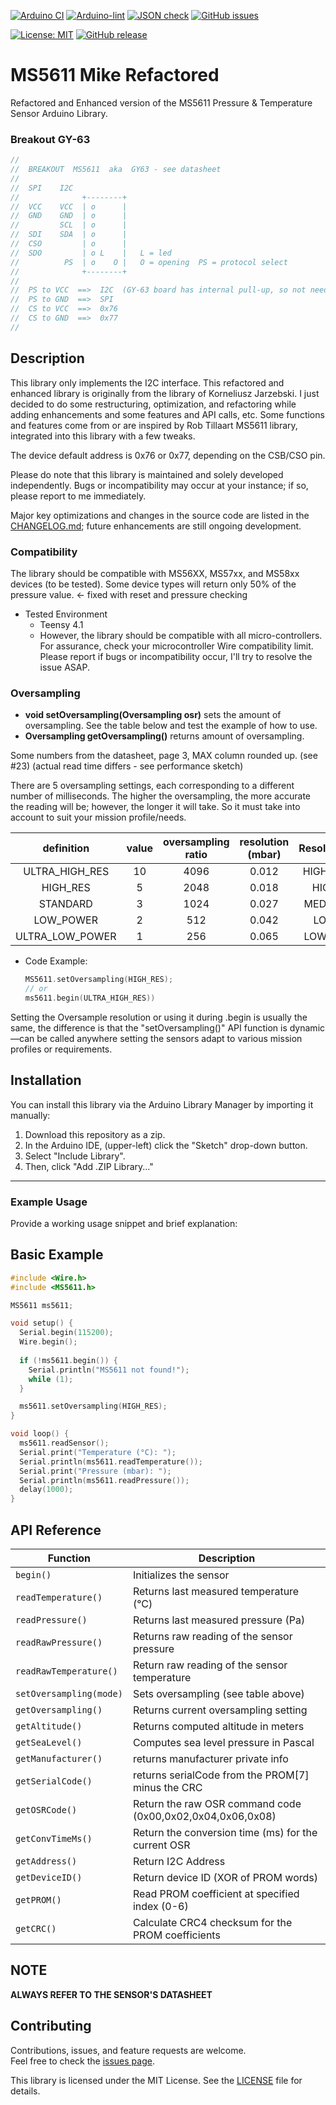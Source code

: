 [![Arduino CI](https://github.com/RobTillaart/MS5611/workflows/Arduino%20CI/badge.svg)](https://github.com/marketplace/actions/arduino_ci)
[![Arduino-lint](https://github.com/RobTillaart/MS5611/actions/workflows/arduino-lint.yml/badge.svg)](https://github.com/RobTillaart/MS5611/actions/workflows/arduino-lint.yml)
[![JSON check](https://github.com/RobTillaart/MS5611/actions/workflows/jsoncheck.yml/badge.svg)](https://github.com/RobTillaart/MS5611/actions/workflows/jsoncheck.yml)
[![GitHub issues](https://img.shields.io/github/issues/mikeedudee/MS5611-Mike-Refactored.svg)](https://github.com/mikeedudee/MS5611-Mike-Refactored/issues)

[![License: MIT](https://img.shields.io/badge/license-MIT-green.svg)](https://github.com/mikeedudee/MS5611-Mike-Refactored/blob/master/LICENSE)
[![GitHub release](https://img.shields.io/github/release/mikeedudee/MS5611-Mike-Refactored.svg?maxAge=3600)](https://github.com/mikeedudee/MS5611-Mike-Refactored/releases)



# MS5611 Mike Refactored

Refactored and Enhanced version of the MS5611 Pressure & Temperature Sensor Arduino Library.

### Breakout GY-63

```cpp
//
//  BREAKOUT  MS5611  aka  GY63 - see datasheet
//
//  SPI    I2C
//              +--------+
//  VCC    VCC  | o      |
//  GND    GND  | o      |
//         SCL  | o      |
//  SDI    SDA  | o      |
//  CSO         | o      |
//  SDO         | o L    |   L = led
//          PS  | o    O |   O = opening  PS = protocol select
//              +--------+
//
//  PS to VCC  ==>  I2C  (GY-63 board has internal pull-up, so not needed)
//  PS to GND  ==>  SPI
//  CS to VCC  ==>  0x76
//  CS to GND  ==>  0x77
//
```

## Description
This library only implements the I2C interface. This refactored and enhanced library is originally from the library of Korneliusz Jarzebski. I just decided to do some restructuring, optimization, and refactoring while adding enhancements and some features and API calls, etc. Some functions and features come from or are inspired by Rob Tillaart MS5611 library, integrated into this library with a few tweaks.

The device default address is 0x76 or 0x77, depending on the CSB/CSO pin.


Please do note that this library is maintained and solely developed independently. Bugs or incompatibility may occur at your instance; if so, please report to me immediately.

Major key optimizations and changes in the source code are listed in the [CHANGELOG.md](./CHANGELOG.md); future enhancements are still ongoing development.

### Compatibility

The library should be compatible with MS56XX, MS57xx, and MS58xx devices (to be tested). 
Some device types will return only 50% of the pressure value. <- fixed with reset and pressure checking

 - Tested Environment
   - Teensy 4.1
   - However, the library should be compatible with all micro-controllers. For assurance, check your microcontroller Wire compatibility limit. Please report if bugs or incompatibility occur, I'll try to resolve the issue ASAP.

### Oversampling

- **void setOversampling(Oversampling osr)** sets the amount of oversampling. 
See the table below and test the example of how to use.
- **Oversampling getOversampling()** returns amount of oversampling.


Some numbers from the datasheet, page 3, MAX column rounded up. (see #23)
(actual read time differs - see performance sketch)

There are 5 oversampling settings, each corresponding to a different number of milliseconds. The higher the oversampling, the more accurate the reading will be; however, the longer it will take. So it must take into account to suit your mission profile/needs.

|        definition       | value | oversampling ratio | resolution (mbar) | Resolution | notes  |
|:-----------------------:|:-----:|:------------------:|:-----------------:|:----------:|:-------:
| ULTRA_HIGH_RES          |  10   |        4096        |        0.012      |  HIGHEST   |
| HIGH_RES                |  5    |        2048        |        0.018      |  HIGH      | Default 
| STANDARD                |  3    |        1024        |        0.027      |  MEDIUM    |
| LOW_POWER               |  2    |        512         |        0.042      |   LOW      |
| ULTRA_LOW_POWER         |  1    |        256         |        0.065      |  LOWEST    |
- Code Example:
  ```cpp
  MS5611.setOversampling(HIGH_RES);
  // or
  ms5611.begin(ULTRA_HIGH_RES))
  ```
Setting the Oversample resolution or using it during .begin is usually the same,  the difference is that the "setOversampling()" API function is dynamic—can be called anywhere setting the sensors adapt to various mission profiles or requirements.

## Installation

You can install this library via the Arduino Library Manager by importing it manually:

1. Download this repository as a zip.
2. In the Arduino IDE, (upper-left) click the "Sketch" drop-down button.
3. Select "Include Library".
4. Then, click "Add .ZIP Library..."
   
---

### **Example Usage**
Provide a working usage snippet and brief explanation:

## Basic Example

```cpp
#include <Wire.h>
#include <MS5611.h>

MS5611 ms5611;

void setup() {
  Serial.begin(115200);
  Wire.begin();
  
  if (!ms5611.begin()) {
    Serial.println("MS5611 not found!");
    while (1);
  }

  ms5611.setOversampling(HIGH_RES);
}

void loop() {
  ms5611.readSensor();
  Serial.print("Temperature (°C): ");
  Serial.println(ms5611.readTemperature());
  Serial.print("Pressure (mbar): ");
  Serial.println(ms5611.readPressure());
  delay(1000);
}
```

## API Reference

| Function | Description |
|---------|-------------|
| `begin()` | Initializes the sensor |
| `readTemperature()` | Returns last measured temperature (°C) |
| `readPressure()` | Returns last measured pressure (Pa) |
| `readRawPressure()` | Returns raw reading of the sensor pressure |
| `readRawTemperature()` | Return raw reading of the sensor temperature |
| `setOversampling(mode)` | Sets oversampling (see table above) |
| `getOversampling()` | Returns current oversampling setting |
| `getAltitude()` | Returns computed altitude in meters |
| `getSeaLevel()` | Computes sea level pressure in Pascal |
| `getManufacturer()` | returns manufacturer private info | 
| `getSerialCode()` | returns serialCode from the PROM\[7] minus the CRC |
| `getOSRCode()` | Return the raw OSR command code (0x00,0x02,0x04,0x06,0x08) |
| `getConvTimeMs()` | Return the conversion time (ms) for the current OSR |
| `getAddress()` | Return I2C Address |
| `getDeviceID()` | Return device ID (XOR of PROM words) |
| `getPROM()` | Read PROM coefficient at specified index (0-6)  |
| `getCRC()` | Calculate CRC4 checksum for the PROM coefficients |

## NOTE
**ALWAYS REFER TO THE SENSOR'S DATASHEET**

## Contributing

Contributions, issues, and feature requests are welcome.  
Feel free to check the [issues page](https://github.com/mikeedudee/MS5611-Mike-Refactored/issues).

This library is licensed under the MIT License. See the [LICENSE](./LICENSE) file for details.
